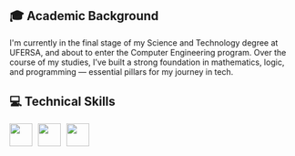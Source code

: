 
## 🎓 Academic Background

I'm currently in the final stage of my Science and Technology degree at UFERSA, and about to enter the Computer Engineering program. Over the course of my studies, I’ve built a strong foundation in mathematics, logic, and programming — essential pillars for my journey in tech.

## 💻 Technical Skills

<div style="display: flex; gap: 10px; align-items: center;">
    <img loading="lazy" src="https://cdn.jsdelivr.net/gh/devicons/devicon/icons/linux/linux-original.svg" width="40" height="40"/>
    <img loading="lazy" src="https://cdn.jsdelivr.net/gh/devicons/devicon@latest/icons/c/c-original.svg" width="40" height="40" />
    <img loading="lazy" src="https://cdn.jsdelivr.net/gh/devicons/devicon@latest/icons/python/python-original.svg" width="40" height="40"/>
</div>
